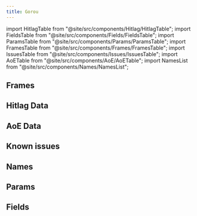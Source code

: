 ```yaml
---
title: Gorou
---
```


import HitlagTable from "@site/src/components/Hitlag/HitlagTable";
import FieldsTable from "@site/src/components/Fields/FieldsTable";
import ParamsTable from "@site/src/components/Params/ParamsTable";
import FramesTable from "@site/src/components/Frames/FramesTable";
import IssuesTable from "@site/src/components/Issues/IssuesTable";
import AoETable from "@site/src/components/AoE/AoETable";
import NamesList from "@site/src/components/Names/NamesList";

## Frames

<FramesTable character="gorou" />

## Hitlag Data

<HitlagTable character="gorou" />

## AoE Data

<AoETable character="gorou" />

## Known issues

<IssuesTable character="gorou" />

## Names

<NamesList character="gorou" />

## Params

<ParamsTable character="gorou" />

## Fields

<FieldsTable character="gorou" />
